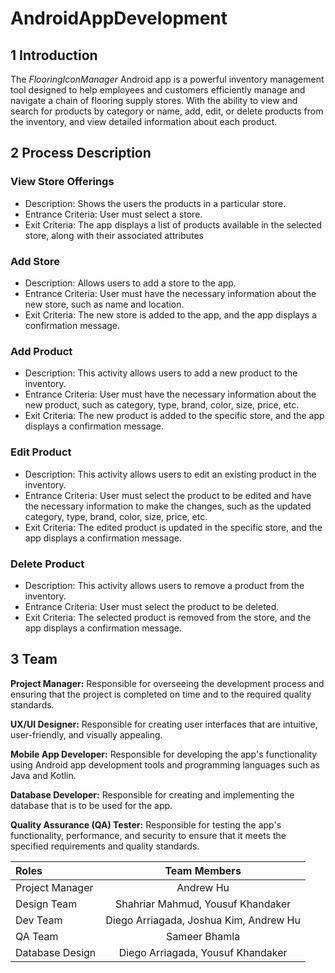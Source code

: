# AndroidAppDevelopment

## 1 Introduction

The *FlooringIconManager* Android app is a powerful inventory management tool designed to help employees and customers efficiently manage and navigate a chain of flooring supply stores. With the ability to view and search for products by category or name, add, edit, or delete products from the inventory, and view detailed information about each product.

## 2 Process Description

### **View Store Offerings**
- Description: Shows the users the products in a particular store.
- Entrance Criteria: User must select a store.
- Exit Criteria: The app displays a list of products available in the selected store, along with their associated attributes

### **Add Store**
- Description: Allows users to add a store to the app.
- Entrance Criteria: User must have the necessary information about the new store, such as name and location.
- Exit Criteria: The new store is added to the app, and the app displays a confirmation message.

### **Add Product**
- Description: This activity allows users to add a new product to the inventory.
- Entrance Criteria: User must have the necessary information about the new product, such as category, type, brand, color, size, price, etc.
- Exit Criteria: The new product is added to the specific store, and the app displays a confirmation message.

### **Edit Product**
- Description: This activity allows users to edit an existing product in the inventory.
- Entrance Criteria: User must select the product to be edited and have the necessary information to make the changes, such as the updated category, type, brand, color, size, price, etc.
- Exit Criteria: The edited product is updated in the specific store, and the app displays a confirmation message.

### **Delete Product**
- Description: This activity allows users to remove a product from the inventory.
- Entrance Criteria: User must select the product to be deleted.
- Exit Criteria: The selected product is removed from the store, and the app displays a confirmation message.

## 3 Team

**Project Manager:** Responsible for overseeing the development process and ensuring that the project is completed on time and to the required quality standards.

**UX/UI Designer:** Responsible for creating user interfaces that are intuitive, user-friendly, and visually appealing.

**Mobile App Developer:** Responsible for developing the app's functionality using Android app development tools and programming languages such as Java and Kotlin.

**Database Developer:** Responsible for creating and implementing the database that is to be used for the app.

**Quality Assurance (QA) Tester:** Responsible for testing the app's functionality, performance, and security to ensure that it meets the specified requirements and quality standards.

Roles | Team Members
:-- | :--: |
Project Manager | Andrew Hu
Design Team | Shahriar Mahmud, Yousuf Khandaker
Dev Team | Diego Arriagada, Joshua Kim, Andrew Hu
QA Team | Sameer Bhamla
Database Design | Diego Arriagada, Yousuf Khandaker
